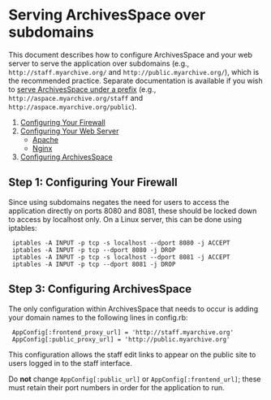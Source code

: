 # Serving ArchivesSpace over subdomains

This document describes how to configure ArchivesSpace and your web server to serve the application over subdomains (e.g., `http://staff.myarchive.org/` and `http://public.myarchive.org/`), which is the  recommended
practice. Separate documentation is available if you wish to [serve ArchivesSpace under a prefix](prefix.md) (e.g., `http://aspace.myarchive.org/staff` and
`http://aspace.myarchive.org/public`).

1. [Configuring Your Firewall]()
2. [Configuring Your Web Server]()
   - [Apache]()
   - [Nginx]()
3. [Configuring ArchivesSpace]()



## Step 1: Configuring Your Firewall

Since using subdomains negates the need for users to access the application directly on ports 8080 and 8081, these should be locked down to access by localhost only. On a Linux server, this can be done using iptables:

     iptables -A INPUT -p tcp -s localhost --dport 8080 -j ACCEPT
     iptables -A INPUT -p tcp --dport 8080 -j DROP
     iptables -A INPUT -p tcp -s localhost --dport 8081 -j ACCEPT
     iptables -A INPUT -p tcp --dport 8081 -j DROP

## Step 3: Configuring ArchivesSpace

The only configuration within ArchivesSpace that needs to occur is adding your domain names to the following lines in config.rb:

     AppConfig[:frontend_proxy_url] = 'http://staff.myarchive.org'
     AppConfig[:public_proxy_url] = 'http://public.myarchive.org'

This configuration allows the staff edit links to appear on the public site to users logged in to the staff interface. 

Do **not** change `AppConfig[:public_url]` or `AppConfig[:frontend_url]`; these must retain their port numbers in order for the application to run.
